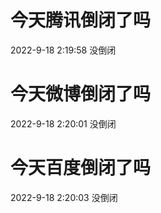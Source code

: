 # 今天腾讯倒闭了吗

2022-9-18 2:19:58 没倒闭

# 今天微博倒闭了吗

2022-9-18 2:20:01 没倒闭

# 今天百度倒闭了吗

2022-9-18 2:20:03 没倒闭

